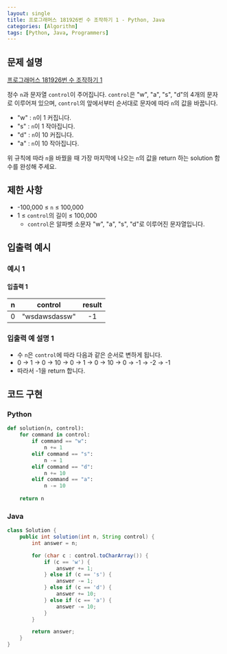 ```yaml
---
layout: single
title: 프로그래머스 181926번 수 조작하기 1 - Python, Java
categories: [Algorithm]
tags: [Python, Java, Programmers]
---
```


## 문제 설명
[프로그래머스 181926번 수 조작하기 1](https://school.programmers.co.kr/learn/courses/30/lessons/181926)

정수 `n`과 문자열 `control`이 주어집니다. `control`은 "w", "a", "s", "d"의 4개의 문자로 이루어져 있으며, `control`의 앞에서부터 순서대로 문자에 따라 `n`의 값을 바꿉니다.

* "w" : `n`이 1 커집니다.
* "s" : `n`이 1 작아집니다.
* "d" : `n`이 10 커집니다.
* "a" : `n`이 10 작아집니다.

위 규칙에 따라 `n`을 바꿨을 때 가장 마지막에 나오는 `n`의 값을 return 하는 solution 함수를 완성해 주세요.

## 제한 사항
- -100,000 ≤ `n` ≤ 100,000
- 1 ≤ `control`의 길이 ≤ 100,000
  - `control`은 알파벳 소문자 "w", "a", "s", "d"로 이루어진 문자열입니다.

## 입출력 예시

### 예시 1

#### 입출력 1

| n |      control       | result |
|:-:|:------------------:|:------:|
| 0 |   "wsdawsdassw"    |   -1   |

### 입출력 예 설명 1

* 수 `n`은 `control`에 따라 다음과 같은 순서로 변하게 됩니다.
* 0 → 1 → 0 → 10 → 0 → 1 → 0 → 10 → 0 → -1 → -2 → -1
* 따라서 -1을 return 합니다.

## 코드 구현

### Python

```python
def solution(n, control):
    for command in control:
        if command == "w":
            n += 1
        elif command == "s":
            n -= 1
        elif command == "d":
            n += 10
        elif command == "a":
            n -= 10
            
    return n
```

### Java

```java
class Solution {
    public int solution(int n, String control) {
        int answer = n;

        for (char c : control.toCharArray()) {
            if (c == 'w') {
                answer += 1;
            } else if (c == 's') {
                answer -= 1;
            } else if (c == 'd') {
                answer += 10;
            } else if (c == 'a') {
                answer -= 10;
            }
        }

        return answer;
    }
}
```